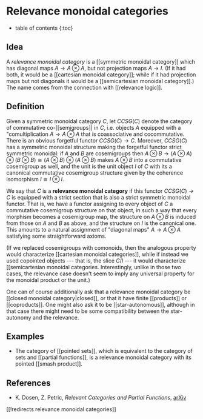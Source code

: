 # Relevance monoidal categories

* table of contents
{:toc}

## Idea

A *relevance monoidal category* is a [[symmetric monoidal category]] which has diagonal maps $A\to A\otimes A$, but not projection maps $A\to I$.  (If it had both, it would be a [[cartesian monoidal category]]; while if it had projection maps but not diagonals it would be a [[semicartesian monoidal category]].)  The name comes from the connection with [[relevance logic]].

## Definition

Given a symmetric monoidal category $C$, let $CCSG(C)$ denote the category of commutative co-[[semigroups]] in $C$, i.e. objects $A$ equipped with a "comultiplication $A\to A\otimes A$ that is coassociative and cocommutative.  There is an obvious forgetful functor $CCSG(C) \to C$.  Moreover, $CCSG(C)$ has a symmetric monoidal structure making the forgetful functor strict symmetric monoidal: if $A$ and $B$ are cosemigroups then $A\otimes B \to (A\otimes A)\otimes (B\otimes B) \cong (A\otimes B) \otimes (A\otimes B)$ makes $A\otimes B$ into a commutative cosemigroup as well, and the unit is the unit object $I$ of $C$ with its a canonical commutative cosemigroup structure given by the coherence isomorphism $I\cong I\otimes I$. 

We say that $C$ is a **relevance monoidal category** if this functor $CCSG(C) \to C$ is equipped with a strict section that is also a strict symmetric monoidal functor.  That is, we have a functor assigning to every object of $C$ a commutative cosemigroup structure on that object, in such a way that every morphism becomes a cosemigroup map, the structure on $A\otimes B$ is induced from those on $A$ and $B$ as above, and the structure on $I$ is the canonical one.  This amounts to a natural assignment of "diagonal maps" $A\to A\otimes A$ satisfying some straightforward axioms.

(If we replaced cosemigroups with comonoids, then the analogous property would characterize [[cartesian monoidal categories]], while if instead we used copointed objects --- that is, the slice $C/I$ --- it would characterize [[semicartesian monoidal categories.  Interestingly, unlike in those two cases, the relevance case doesn't seem to imply any universal property for the monoidal product or the unit.)

One can of course additionally ask that a relevance monoidal category be [[closed monoidal category|closed]], or that it have finite [[products]] or [[coproducts]].  One might also ask it to be [[star-autonomous]], although in that case there might need to be some compatibility between the star-autonomy and the relevance.

## Examples

* The category of [[pointed sets]], which is equivalent to the category of sets and [[partial functions]], is a relevance monoidal category with its pointed [[smash product]].

## References

* K. Dosen, Z. Petric, *Relevant Categories and Partial Functions*, [arXiv](http://arxiv.org/abs/math/0504133)

[[!redirects relevance monoidal categories]]
